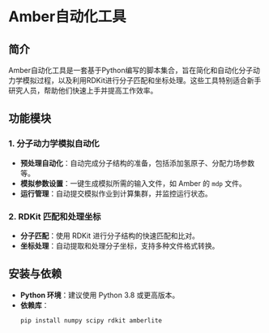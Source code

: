 # Amber自动化工具

## 简介
Amber自动化工具是一套基于Python编写的脚本集合，旨在简化和自动化分子动力学模拟过程，以及利用RDKit进行分子匹配和坐标处理。这些工具特别适合新手研究人员，帮助他们快速上手并提高工作效率。

## 功能模块

### 1. 分子动力学模拟自动化
- **预处理自动化**：自动完成分子结构的准备，包括添加氢原子、分配力场参数等。
- **模拟参数设置**：一键生成模拟所需的输入文件，如 Amber 的 `mdp` 文件。
- **运行管理**：自动提交模拟作业到计算集群，并监控运行状态。

### 2. RDKit 匹配和处理坐标
- **分子匹配**：使用 RDKit 进行分子结构的快速匹配和比对。
- **坐标处理**：自动提取和处理分子坐标，支持多种文件格式转换。

## 安装与依赖
- **Python 环境**：建议使用 Python 3.8 或更高版本。
- **依赖库**：
  ```bash
  pip install numpy scipy rdkit amberlite
